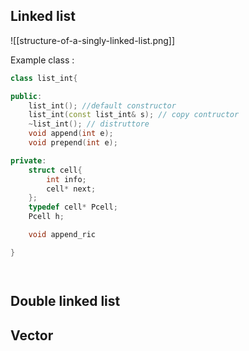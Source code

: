 ## Linked list

![[structure-of-a-singly-linked-list.png]]

Example class :

```c++
class list_int{

public:
	list_int(); //default constructor
	list_int(const list_int& s); // copy contructor
	~list_int(); // distruttore
	void append(int e);
	void prepend(int e);

private:
	struct cell{
		int info;
		cell* next;
	};
	typedef cell* Pcell;
	Pcell h;

	void append_ric

}




```



## Double linked list

## Vector

